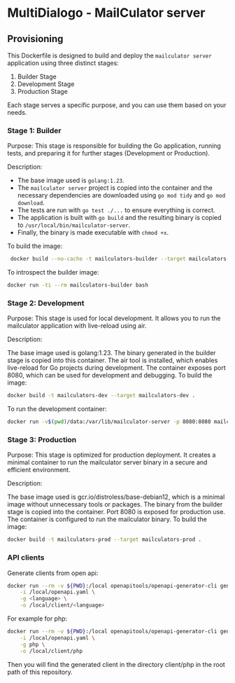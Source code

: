 
# MultiDialogo - MailCulator server

## Provisioning

This Dockerfile is designed to build and deploy the `mailculator server` application using three distinct stages:
1. Builder Stage
2. Development Stage
3. Production Stage

Each stage serves a specific purpose, and you can use them based on your needs.

### Stage 1: Builder

Purpose:
This stage is responsible for building the Go application, running tests, and preparing it for further stages (Development or Production).

Description:
- The base image used is `golang:1.23`.
- The `mailculator server` project is copied into the container and the necessary dependencies are downloaded using `go mod tidy` and `go mod download`.
- The tests are run with `go test ./...` to ensure everything is correct.
- The application is built with `go build` and the resulting binary is copied to `/usr/local/bin/mailculator-server`.
- Finally, the binary is made executable with `chmod +x`.

To build the image:
```bash
 docker build --no-cache -t mailculators-builder --target mailculators-builder .
 ```

To introspect the builder image:

```bash
docker run -ti --rm mailculators-builder bash
```

### Stage 2: Development

Purpose: This stage is used for local development. It allows you to run the mailculator application with live-reload using air.

Description:

The base image used is golang:1.23.
The binary generated in the builder stage is copied into this container.
The air tool is installed, which enables live-reload for Go projects during development.
The container exposes port 8080, which can be used for development and debugging.
To build the image:
```bash
docker build -t mailculators-dev --target mailculators-dev .
```

To run the development container:
```bash
docker run -v$(pwd)/data:/var/lib/mailculator-server -p 8080:8080 mailculators-dev
```

### Stage 3: Production

Purpose: This stage is optimized for production deployment. It creates a minimal container to run the mailculator server binary in a secure and efficient environment.

Description:

The base image used is gcr.io/distroless/base-debian12, which is a minimal image without unnecessary tools or packages.
The binary from the builder stage is copied into the container.
Port 8080 is exposed for production use.
The container is configured to run the mailculator binary.
To build the image:
```bash
docker build -t mailculators-prod --target mailculators-prod .
```

### API clients

Generate clients from open api:

```bash
docker run --rm -v ${PWD}:/local openapitools/openapi-generator-cli generate \
    -i /local/openapi.yaml \
    -g <language> \
    -o /local/client/<language>
```

For example for php:

```bash
docker run --rm -v ${PWD}:/local openapitools/openapi-generator-cli generate \
    -i /local/openapi.yaml \
    -g php \
    -o /local/client/php
```

Then you will find the generated client in the directory client/php in the root path of this repository.

